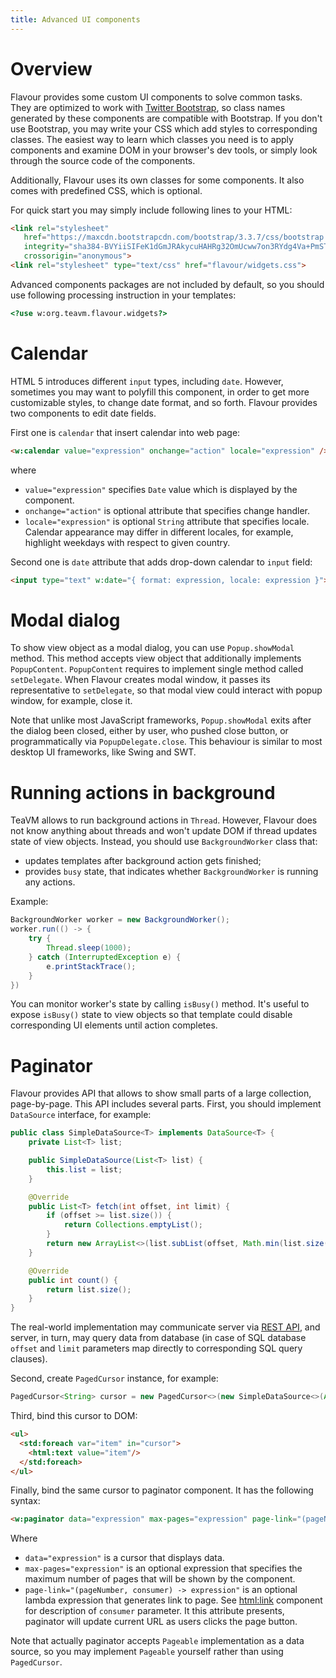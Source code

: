 ```yaml
---
title: Advanced UI components
---
```


# Overview

Flavour provides some custom UI components to solve common tasks.
They are optimized to work with [Twitter Bootstrap](http://getbootstrap.com/),
so class names generated by these components are compatible with Bootstrap.
If you don't use Bootstrap, you may write your CSS which add styles to corresponding classes.
The easiest way to learn which classes you need is to apply components and examine DOM in your browser's dev tools,
or simply look through the source code of the components.

Additionally, Flavour uses its own classes for some components.
It also comes with predefined CSS, which is optional. 

For quick start you may simply include following lines to your HTML:

```html
<link rel="stylesheet"
   href="https://maxcdn.bootstrapcdn.com/bootstrap/3.3.7/css/bootstrap.min.css" 
   integrity="sha384-BVYiiSIFeK1dGmJRAkycuHAHRg32OmUcww7on3RYdg4Va+PmSTsz/K68vbdEjh4u" 
   crossorigin="anonymous">
<link rel="stylesheet" type="text/css" href="flavour/widgets.css">
```

Advanced components packages are not included by default,
so you should use following processing instruction in your templates:

```html
<?use w:org.teavm.flavour.widgets?>
```


# Calendar

HTML 5 introduces different `input` types, including `date`.
However, sometimes you may want to polyfill this component,
in order to get more customizable styles,
to change date format, and so forth.
Flavour provides two components to edit date fields.

First one is `calendar` that insert calendar into web page:

```html
<w:calendar value="expression" onchange="action" locale="expression" />
```

where

* `value="expression"` specifies `Date` value which is displayed by the component.
* `onchange="action"` is optional attribute that specifies change handler.
* `locale="expression"` is optional `String` attribute that specifies locale.
  Calendar appearance may differ in different locales,
  for example, highlight weekdays with respect to given country.

Second one is `date` attribute that adds drop-down calendar to `input` field:

```html
<input type="text" w:date="{ format: expression, locale: expression }">
```


# Modal dialog

To show view object as a modal dialog, you can use `Popup.showModal` method.
This method accepts view object that additionally implements `PopupContent`.
`PopupContent` requires to implement single method called `setDelegate`.
When Flavour creates modal window, it passes its representative to `setDelegate`,
so that modal view could interact with popup window, for example, close it.

Note that unlike most JavaScript frameworks, `Popup.showModal` exits after the dialog been closed,
either by user, who pushed close button, or programmatically via `PopupDelegate.close`.
This behaviour is similar to most desktop UI frameworks, like Swing and SWT.


# Running actions in background

TeaVM allows to run background actions in `Thread`.
However, Flavour does not know anything about threads and won't update DOM 
if thread updates state of view objects.
Instead, you should use `BackgroundWorker` class that:

* updates templates after background action gets finished;
* provides `busy` state, that indicates whether `BackgroundWorker` is running any actions.

Example:

```java
BackgroundWorker worker = new BackgroundWorker();
worker.run(() -> {
    try {
        Thread.sleep(1000);
    } catch (InterruptedException e) {
        e.printStackTrace();
    }
})
```

You can monitor worker's state by calling `isBusy()` method.
It's useful to expose `isBusy()` state to view objects so that template could disable corresponding
UI elements until action completes.


# Paginator

Flavour provides API that allows to show small parts of a large collection, page-by-page.
This API includes several parts.
First, you should implement `DataSource` interface, for example:

```java
public class SimpleDataSource<T> implements DataSource<T> {
    private List<T> list;

    public SimpleDataSource(List<T> list) {
        this.list = list;
    }

    @Override
    public List<T> fetch(int offset, int limit) {
        if (offset >= list.size()) {
            return Collections.emptyList();
        }
        return new ArrayList<>(list.subList(offset, Math.min(list.size(), offset + limit)));
    }

    @Override
    public int count() {
        return list.size();
    }
}
```

The real-world implementation may communicate server via [REST API](REST-client),
and server, in turn, may query data from database 
(in case of SQL database `offset` and `limit` parameters map directly to corresponding SQL query clauses).

Second, create `PagedCursor` instance, for example:

```java
PagedCursor<String> cursor = new PagedCursor<>(new SimpleDataSource<>(Arrays.asList("foo", "bar")));
```

Third, bind this cursor to DOM:

```html
<ul>
  <std:foreach var="item" in="cursor">
    <html:text value="item"/>
  </std:foreach>
</ul>
```

Finally, bind the same cursor to paginator component.
It has the following syntax:

```html
<w:paginator data="expression" max-pages="expression" page-link="(pageNumber, consumer) -> expression"/>
```

Where

* `data="expression"` is a cursor that displays data.
* `max-pages="expression"` is an optional expression that specifies the maximum number of pages
  that will be shown by the component.  
* `page-link="(pageNumber, consumer) -> expression"` is an optional lambda expression that generates
  link to page.
  See [html:link](html-component-package#link) component for description of `consumer` parameter.
  It this attribute presents, paginator will update current URL as users clicks the page button.

Note that actually paginator accepts `Pageable` implementation as a data source,
so you may implement `Pageable` yourself rather than using `PagedCursor`.  